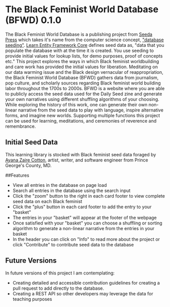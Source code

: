 # The Black Feminist World Database (BFWD) 0.1.0

The Black Feminist World Database is a publishing project from [Seeda Press](https://www.patreon.com/seedapress) which takes it's name from the computer science concept, ["database seeding"](https://en.wikipedia.org/wiki/Database_seeding).  [Learn Entity Framework Core](https://www.learnentityframeworkcore.com/migrations/seeding) defines seed data as, "data that you populate the database with at the time it is created. You use seeding to provide initial values for lookup lists, for demo purposes, proof of concepts etc." This project explores the ways in which Black feminist worldbuilding and care work has provided the initial values for liberation. Meditating on our data warming issue and the Black design vernacular of reappropriation, the Black Feminist World Database (BFWD) gathers data from journalism, pop culture, and scholarly sources regarding Black feminist world building labor throughout the 1700s to 2000s. BFWD is a website where you are able to publicly access the seed data used for the Daily Seed zine and generate your own narratives using different shuffling algorithms of your choosing. While exploring the history of this work, one can generate their own non-linear narrative from the seed data to play with language, inspire alternative forms, and imagine new worlds. Supporting multiple functions this project can be used for learning, meditations, and ceremonies of reverence and remembrance.

## Initial Seed Data

This learning library is stocked with Black feminist seed data foraged by [Ayana Zaire Cotton](https://ayzaco.com/), artist, writer, and software engineer from Prince George's County, MD.

##Features
- View all entries in the database on page load
- Search all entries in the database using the search input
- Click the "zoom" button to the right in each card footer to view complete seed data on each Black feminist
- Click the "plus" button in each card footer to add the entry to your "basket"
- The entries in your "basket" will appear at the footer of the webpage
- Once satisfied with your "basket" you can choose a shuffling or sorting algorithm to generate a non-linear narrative from the entries in your basket
- In the header you can click on "Info" to read more about the project or click "Contribute" to contribute seed data to the database

## Future Versions

In future versions of this project I am contemplating:
- Creating detailed and accessible contribution guidelines for creating a pull request to add directly to the database.
- Creating a REST API so other developers may leverage the data for teaching purposes
